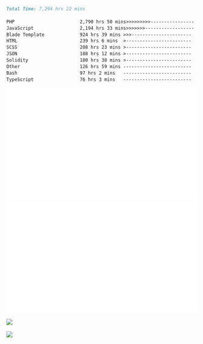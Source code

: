 <!--START_SECTION:waka-->

```markdown
Total Time: 7,294 hrs 22 mins

PHP                        2,790 hrs 50 mins>>>>>>>>>----------------   37.61 %
JavaScript                 2,194 hrs 33 mins>>>>>>>------------------   29.57 %
Blade Template             924 hrs 39 mins >>>----------------------   12.46 %
HTML                       239 hrs 6 mins  >------------------------   03.22 %
SCSS                       208 hrs 23 mins >------------------------   02.81 %
JSON                       188 hrs 12 mins >------------------------   02.54 %
Solidity                   180 hrs 38 mins >------------------------   02.43 %
Other                      126 hrs 59 mins -------------------------   01.71 %
Bash                       97 hrs 2 mins   -------------------------   01.31 %
TypeScript                 76 hrs 3 mins   -------------------------   01.02 %
```

<!--END_SECTION:waka-->

![](https://raw.githubusercontent.com/DrMaxis/github-stats-transparent/output/generated/overview.svg)
![](https://raw.githubusercontent.com/DrMaxis/github-stats-transparent/output/generated/languages.svg)

![](https://git-readme-stats-drmaxis-projects.vercel.app/api?username=drmaxis&show_icons=true&theme=outrun&count_private=true&show=reviews,discussions_started,discussions_answered,prs_merged,prs_merged_percentage&custom_title=2024%20Github%20Rank)
 
<a href="https://count.getloli.com/"><img src="https://count.getloli.com/get/@:maxis-the-alchemist?theme=rule34"></a>
<!-- https://count.getloli.com/get/@alchemist?theme=rule34 -->
<br>
